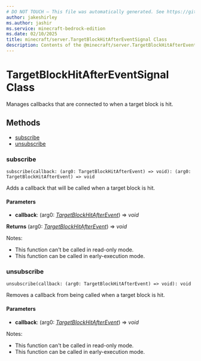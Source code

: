 ```yaml
---
# DO NOT TOUCH — This file was automatically generated. See https://github.com/mojang/minecraftapidocsgenerator to modify descriptions, examples, etc.
author: jakeshirley
ms.author: jashir
ms.service: minecraft-bedrock-edition
ms.date: 02/10/2025
title: minecraft/server.TargetBlockHitAfterEventSignal Class
description: Contents of the @minecraft/server.TargetBlockHitAfterEventSignal class.
---
```

# TargetBlockHitAfterEventSignal Class

Manages callbacks that are connected to when a target block is hit.

## Methods
- [subscribe](#subscribe)
- [unsubscribe](#unsubscribe)

### **subscribe**
`
subscribe(callback: (arg0: TargetBlockHitAfterEvent) => void): (arg0: TargetBlockHitAfterEvent) => void
`

Adds a callback that will be called when a target block is hit.

#### **Parameters**
- **callback**: (arg0: [*TargetBlockHitAfterEvent*](TargetBlockHitAfterEvent.md)) => *void*

**Returns** (arg0: [*TargetBlockHitAfterEvent*](TargetBlockHitAfterEvent.md)) => *void*
  
Notes:
- This function can't be called in read-only mode.
- This function can be called in early-execution mode.

### **unsubscribe**
`
unsubscribe(callback: (arg0: TargetBlockHitAfterEvent) => void): void
`

Removes a callback from being called when a target block is hit.

#### **Parameters**
- **callback**: (arg0: [*TargetBlockHitAfterEvent*](TargetBlockHitAfterEvent.md)) => *void*
  
Notes:
- This function can't be called in read-only mode.
- This function can be called in early-execution mode.
